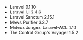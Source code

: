 * Laravel 9.1.10
* Laravel UI 3.4.6
* Laravel Sanctum 2.15.1
* Mews Purifier 3.3.7
* Mateus Junges' Laravel-ACL 4.1.1
* The Control Group's Voyager 1.5.2